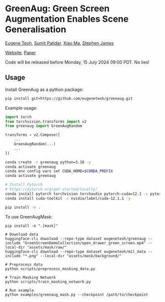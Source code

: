 # GreenAug: Green Screen Augmentation Enables Scene Generalisation

[Eugene Teoh](https://eugeneteoh.com/), [Sumit Patidar](https://rocketsumit.github.io/), [Xiao Ma](https://yusufma03.github.io/), [Stephen James](https://stepjam.github.io/)

[Website](https://greenaug.github.io/), [Paper](https://arxiv.org/abs/2407.07868)

Code will be released before Monday, 15 July 2024 09:00 PDT. No lies!

## Usage

Install GreenAug as a python package:

```bash
pip install git+https://github.com/eugeneteoh/greenaug.git
```

Example usage:

```python
import torch
from torchvision.transforms import v2
from greenaug import GreenAugRandom

transforms = v2.Compose([
    ...
    GreenAugRandom(...)
    ...
])
```


```bash
conda create -n greenaug python=3.10 -y
conda activate greenaug
conda env config vars set CUDA_HOME=$CONDA_PREFIX
conda activate greenaug

# Install Pytorch
# https://pytorch.org/get-started/locally/
conda install pytorch torchvision torchaudio pytorch-cuda=12.1 -c pytorch -c nvidia -y
conda install cuda-toolkit -c nvidia/label/cuda-12.1.1 -y

pip install -e .
```

To use GreenAugMask:

```
pip install -e ".[mask]"

# Download data
huggingface-cli download --repo-type dataset eugeneteoh/greenaug --include "GreenScreenDemoCollection/open_drawer_green_screen.mp4" --local-dir "assets/mask/raw/"               
huggingface-cli download --repo-type dataset eugeneteoh/mil_data --include "*.png" --local-dir "assets/mask/background/"               

# Preprocess data
python scripts/preprocess_masking_data.py  

# Train Masking Network
python scripts/train_masking_network.py

# Run example
python examples/greenaug_mask.py --checkpoint /path/to/checkpoint
```
